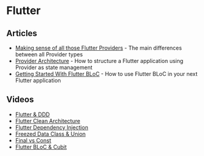 # Flutter

## Articles
- [Making sense of all those Flutter Providers](https://medium.com/flutter-community/making-sense-all-of-those-flutter-providers-e842e18f45dd) - The main differences between all Provider types
- [Provider Architecture](https://www.filledstacks.com/post/flutter-architecture-my-provider-implementation-guide) - How to structure a Flutter application using Provider as state management
- [Getting Started With Flutter BLoC](https://www.netguru.com/codestories/flutter-bloc) - How to use Flutter BLoC in your next Flutter application

## Videos
- [Flutter & DDD](https://www.youtube.com/watch?v=RMiN59x3uH0&list=PLB6lc7nQ1n4iS5p-IezFFgqP6YvAJy84U)
- [Flutter Clean Architecture](https://www.youtube.com/watch?v=KjE2IDphA_U&list=PLB6lc7nQ1n4iYGE_khpXRdJkJEp9WOech)
- [Flutter Dependency Injection](https://www.youtube.com/watch?v=KNcP8z0hWqs)
- [Freezed Data Class & Union](https://www.youtube.com/watch?v=ApvMmTrBaFI)
- [Final vs Const](https://www.youtube.com/watch?v=B1fIqdqwWw8&)
- [Flutter BLoC & Cubit](https://www.youtube.com/watch?v=y564ETOCog8)